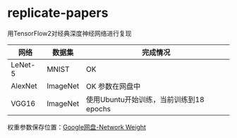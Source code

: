 # replicate-papers
用TensorFlow2对经典深度神经网络进行复现

| 网络    | 数据集   | 完成情况                                |
| ------- | -------- | --------------------------------------- |
| LeNet-5 | MNIST    | OK                                      |
| AlexNet | ImageNet | OK 参数在网盘中                         |
| VGG16   | ImageNet | 使用Ubuntu开始训练，当前训练到18 epochs |

权重参数保存位置：[Google网盘-Network Weight](https://drive.google.com/drive/folders/1QfcO48rSF8vZmNhZVBlCgMoQRXN_bUoJ?usp=sharing)
